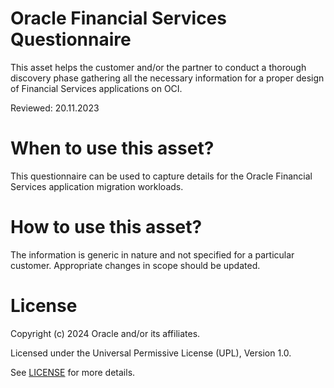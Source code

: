 # Oracle Financial Services Questionnaire

This asset helps the customer and/or the partner to conduct a thorough discovery phase gathering all the necessary information for a proper design of Financial Services applications on OCI.

Reviewed: 20.11.2023

# When to use this asset?

This questionnaire can be used to capture details for the Oracle Financial Services application migration workloads.

# How to use this asset?

The information is generic in nature and not specified for a particular customer. Appropriate changes in scope should be updated.

# License

Copyright (c) 2024 Oracle and/or its affiliates.

Licensed under the Universal Permissive License (UPL), Version 1.0.

See [LICENSE](LICENSE) for more details.



